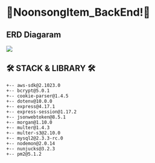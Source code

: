 # 💎NoonsongItem_BackEnd!💎 

## ERD Diagaram
<img src = "https://user-images.githubusercontent.com/50194490/140640203-587fc6ff-9b0a-47c4-bd2a-c29ad8ede18f.PNG">



## 🛠 STACK & LIBRARY 🛠
```
+-- aws-sdk@2.1023.0  
+-- bcrypt@5.0.1  
+-- cookie-parser@1.4.5  
+-- dotenv@10.0.0  
+-- express@4.17.1  
+-- express-session@1.17.2  
+-- jsonwebtoken@8.5.1  
+-- morgan@1.10.0  
+-- multer@1.4.3  
+-- multer-s3@2.10.0  
+-- mysql2@2.3.3-rc.0  
+-- nodemon@2.0.14  
+-- nunjucks@3.2.3  
+-- pm2@5.1.2  
```
